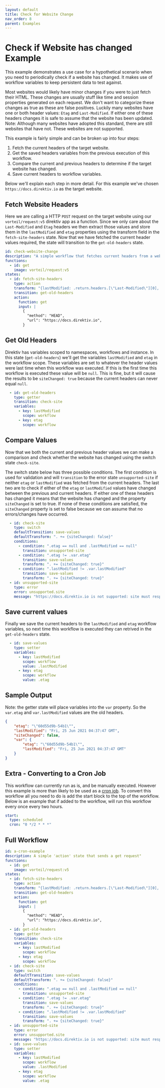 ```yaml
---
layout: default
title: Check for Website Change
nav_order: 8
parent: Examples
---
```


# Check if Website has changed Example

This example demonstrates a use case for a hypothetical scenario when you need to periodically check if a website has changed. It makes use of workflow variables to keep persistent data to test against.

Most websites would likely have minor changes if you were to just fetch their HTML. These changes are usually stuff like time and session properties generated on each request. We don't want to categorize these changes as true as these are false positives. Luckily many websites have one or both header values: `Etag` and `Last-Modified`. If either one of these headers changes it is safe to assume that the website has been updated. Note: Although many websites have adopted this standard, there are still websites that have not. These websites are not supported.

This example is fairly simple and can be broken up into four steps:
1. Fetch the current headers of the target website.
2. Get the saved headers variables from the previous execution of this workflow.
3. Compare the current and previous headers to determine if the target website has changed.
4. Save current headers to workflow variables.

Below we'll explain each step in more detail. For this example we've chosen `https://docs.direktiv.io` as the target website.

## Fetch Website Headers
Here we are calling a HTTP `POST` request on the target website using our `vorteil/request:v5` direktiv app as a function. Since we only care about the `Last-Modified` and `Etag` headers we then extract those values and store them in the `lastModified` and `etag` properties using the transform field in the `fetch-site-headers` state. Now that we have fetched the current header values required, the state will transition to the `get-old-headers` state.

```yaml
id: check-website-change
description: "A simple workflow that fetches current headers from a website and compares them to the previously stored headers to determine if it has changed."
functions:
  - id: get
    image: vorteil/request:v5
states:
  - id: fetch-site-headers
    type: action
    transform: "{lastModified: .return.headers.[\"Last-Modified\"][0], etag: .return.headers.[\"Etag\"][0]}"
    transition: get-old-headers
    action:
      function: get
      input: |
        {
          "method": "HEAD",
          "url": "https://docs.direktiv.io",
        }
```

## Get Old Headers
Direktiv has variables scoped to namespaces, workflows and instance. In this state (`get-old-headers`) we'll get the variables `lastModified` and `etag` in the workflow scope. These variables are set to whatever the header values were last time when this workflow was executed. If this is the first time this workflow is executed these value will be `null`. This is fine, but it will cause the results to be `siteChanged: true` because the current headers can never equal `null`.

```yaml
  - id: get-old-headers
    type: getter
    transition: check-site
    variables:
      - key: lastModified
        scope: workflow
      - key: etag
        scope: workflow
```

## Compare Values
Now that we both the current and previous header values we can make a comparison and check whether the website has changed using the switch state `check-site`. 

The switch state below has three possible conditions. The first condition is used for validation and will `transition` to the error state `unsupported-site` if neither `etag` or `lastModified` was fetched from the current headers. The last two are to check if either of the `etag` or `lastModified` values have changed between the previous and current headers. If either one of these headers has changed it means that the website has changed and the property `siteChanged` is set to true. If none of these conditions are satisfied,  the `siteChanged` property is set to false because we can assume that no errors/changes have occurred.

```yaml
  - id: check-site
    type: switch
    defaultTransition: save-values
    defaultTransform: ". += {siteChanged: false}"
    conditions:
      - condition: ".etag == null and .lastModified == null"
        transition: unsupported-site
      - condition: ".etag != .var.etag"
        transition: save-values
        transform: ". += {siteChanged: true}"
      - condition: ".lastModified != .var.lastModified"
        transition: save-values
        transform: ". += {siteChanged: true}"
  - id: unsupported-site
    type: error
    error: unsupported.site
    message: "https://docs.direktiv.io is not supported: site must respond with atleast one of these headers: ['Etag', 'Last-Modified']"
```

## Save current values
Finally we save the current headers to the `lastModified` and `etag` workflow variables, so next time this workflow is executed they can retrived in the `get-old-headers` state.

```yaml
  - id: save-values
    type: setter
    variables:
      - key: lastModified
        scope: workflow
        value: .lastModified
      - key: etag
        scope: workflow
        value: .etag
```

## Sample Output
Note: the getter state will place variables into the `var` property. So the `var.etag` and `var.lastModified` values are the old headers.

```json
{
	"etag": "\"60d55d9b-54b1\"",
	"lastModified": "Fri, 25 Jun 2021 04:37:47 GMT",
	"siteChanged": false,
	"var": {
		"etag": "\"60d55d9b-54b1\"",
		"lastModified": "Fri, 25 Jun 2021 04:37:47 GMT"
	}
}
```

## Extra - Converting to a Cron Job
This workflow can currently run as is, and be manually executed. However this example is more than likely to be used as a [cron job](walkthrough/scheduling.html#cron). To convert this workflow all you need to do is add the start block to the top of the workflow. Below is an example that if added to the workflow, will run this workflow every once every two hours.

```yaml
start:
  type: scheduled
  cron: "0 */2 * * *"
```

## Full Workflow
```yaml
id: a-cron-example
description: A simple 'action' state that sends a get request"
functions:
  - id: get
    image: vorteil/request:v5
states:
  - id: fetch-site-headers
    type: action
    transform: "{lastModified: .return.headers.[\"Last-Modified\"][0], etag: .return.headers.[\"Etag\"][0]}"
    transition: get-old-headers
    action:
      function: get
      input: |
        {
          "method": "HEAD",
          "url": "https://docs.direktiv.io",
        }
  - id: get-old-headers
    type: getter
    transition: check-site
    variables:
      - key: lastModified
        scope: workflow
      - key: etag
        scope: workflow
  - id: check-site
    type: switch
    defaultTransition: save-values
    defaultTransform: ". += {siteChanged: false}"
    conditions:
      - condition: ".etag == null and .lastModified == null"
        transition: unsupported-site
      - condition: ".etag != .var.etag"
        transition: save-values
        transform: ". += {siteChanged: true}"
      - condition: ".lastModified != .var.lastModified"
        transition: save-values
        transform: ". += {siteChanged: true}"
  - id: unsupported-site
    type: error
    error: unsupported.site
    message: "https://docs.direktiv.io is not supported: site must respond with atleast one of these headers: ['Etag', 'Last-Modified']"
  - id: save-values
    type: setter
    variables:
      - key: lastModified
        scope: workflow
        value: .lastModified
      - key: etag
        scope: workflow
        value: .etag
```